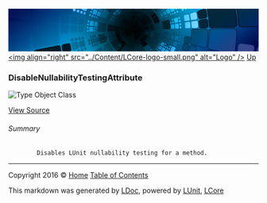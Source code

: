 ![](../Content/LCore-banner-small.png "")
[&lt;img align=&quot;right&quot; src=&quot;../Content/LCore-logo-small.png&quot; alt=&quot;Logo&quot; /&gt;](../../README.md)
[Up](../L.md)

### DisableNullabilityTestingAttribute

![Type Object Class](http://b.repl.ca/v1/Type-Object%20Class-blue.png "")



[View Source](../LUnit/Attributes/Interfaces/DisableNullabilityTestingAttribute.cs#L)

###### Summary

            Disables LUnit nullability testing for a method.
            



---

Copyright 2016 &copy; [Home](../../README.md) [Table of Contents](../../TableOfContents.md)

This markdown was generated by [LDoc](https://github.com/CodeSingularity/LDoc), powered by [LUnit](https://github.com/CodeSingularity/LUnit), [LCore](https://github.com/CodeSingularity/LCore)
